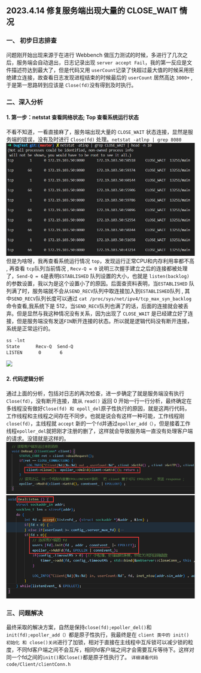 ## 2023.4.14 修复服务端出现大量的 CLOSE_WAIT 情况
  
### 一、 初步日志排查  

问题刚开始出现来源于在进行 Webbench 做压力测试的时候，多进行了几次之后，服务端会自动退出，日志记录出现 `server accept Fail`，我的第一反应是文件描述符达到最大了，但是代码又用 `userCount`记录了快超过最大值的时候采用拒绝建立连接，故查看日志发现进程结束的时候最后的 `userCount` 居然高达 `3000+` , 于是第一思路转到应该是 `Close(fd)`没有得到及时执行。

### 二、深入分析

#### 1. 第一步：netstat 查看网络状态; Top 查看系统运行状态
不看不知道，一看直接麻了，服务端出现大量的 `CLOSE_WAIT` 状态连接，显然是服务端的错误，没有及时进行 `Close(fd)` 处理。`netstat -atlnp | grep 8080 `
![](./bug1-1.png)  
但是为啥呀，我再查看系统运行情况 `top`，发现运行正常CPU和内存利用率都不高 , 再查看 `tcp`队列当前情况 , `Recv-Q = 0` 说明三次握手建立之后的连接都被处理了，`Send-Q = 6`是表明`ESTABLISHED` 队列设置的大小，也就是 `listen(backlog)` 的参数设置，我以为是这个设置小了的原因。后面查资料表明，当`ESTABLISHED` 队列满了时，服务端就不会从`SEND_RECV`队列中取连接加入到`ESTABLISHED`队列 , 其中`SEND_RECV`队列长度可以通过 `cat /proc/sys/net/ipv4/tcp_max_syn_backlog`命令查看,我系统下是 512，当`SEND_RECV`队列也满了的话，后面的连接就会被丢弃。但是显然与我这种情况没有关系，因为出现了 `CLOSE_WAIT` 是已经建立好了连接，但是服务端没有发送`FIN`断开连接的状态。所以就是逻辑代码没有断开连接，系统是正常运行的。
```
ss -lnt 
State      Recv-Q  Send-Q          
LISTEN      0       6
```
![](https://img2020.cnblogs.com/blog/846817/202104/846817-20210405142515135-23639905.png)

#### 2. 代码逻辑分析
通过上面的分析，包括对日志的再次检查，进一步确定了就是服务端没有执行`Close(fd)`，没有断开连接，故从 `read()` 返回 0 开始一行一行分析，最终确定在多线程没有做好`Close(fd) 和 epoll_del`原子性执行的原因，就是这两行代码，工作线程和主线程之间存在不同步。也就是说会有这样一种可能，工作线程刚`close(fd)`，主线程就 `accept` 新的一个`fd`并通过`epoller_add（）`，但是接着工作线程`epoller_del`就把刚才注册的删了，这样就会导致服务端一直没有处理客户端的请求。没错就是这样的。
![](./bug1-2.png)
![](./bug1-3.png)

### 三、问题解决
最终采取的解决方案，自然是保持`close(fd);epoller_del()`和`init(fd);epoller_add（）`都是原子性执行，我最终是在 `client 类中的 init() 初始化 和 close()关闭`进行了加锁，相对于直接在主线程中互斥锁可以减少锁的粒度，不同fd客户端之间不会互斥，相同fd客户端之间才会需要互斥等待下。这样对同一个fd之间的`init()`和`Close()`都是原子性执行了。 `详细请看代码 code/Client/clientConn.h` 


